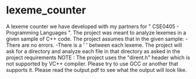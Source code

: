 # lexeme_counter
A lexeme counter we have developed with my partners for " CSE0405 - Programming Languages ".  The project was meant to analyze lexemes in a given sample of C++ code. The project assumes that in the given sample:  -There are no errors.  -There is a ' ' between each lexeme. The project will ask for a directory and analyze each file in that directory as asked in the project requirements  NOTE : The project uses the "dirent.h" header which is not supported by VC++ compiler. Please try to use GCC or another that supports it.  Please read the output.pdf to see what the output will look like.
